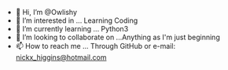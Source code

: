 - 👋 Hi, I’m @Owlishy
- 👀 I’m interested in ... Learning Coding
- 🌱 I’m currently learning ... Python3
- 💞️ I’m looking to collaborate on ...Anything as I'm just beginning
- 📫 How to reach me ... Through GitHub or e-mail: nickx_higgins@hotmail.com

<!---
Owlishy/Owlishy is a ✨ special ✨ repository because its `README.md` (this file) appears on your GitHub profile.
You can click the Preview link to take a look at your changes.
--->
